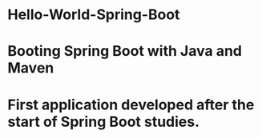 # Hello-World-Spring-Boot

# Booting Spring Boot with Java and Maven

# First application developed after the start of Spring Boot studies.
